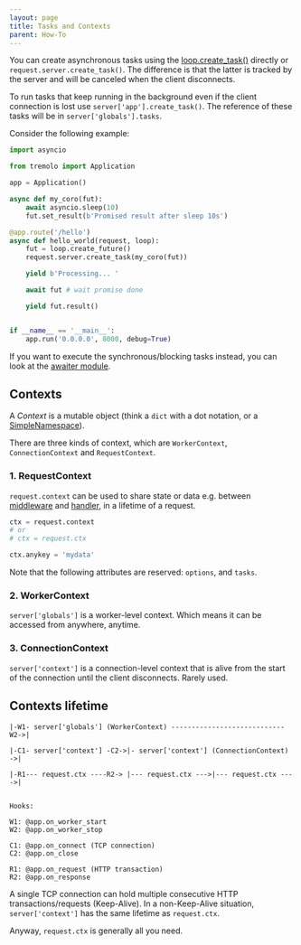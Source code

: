 ```yaml
---
layout: page
title: Tasks and Contexts
parent: How-To
---
```


You can create asynchronous tasks using the [loop.create_task()](https://docs.python.org/3/library/asyncio-eventloop.html#asyncio.loop.create_task) directly or `request.server.create_task()`. The difference is that the latter is tracked by the server and will be canceled when the client disconnects.

To run tasks that keep running in the background even if the client connection is lost use `server['app'].create_task()`. The reference of these tasks will be in `server['globals'].tasks`.

Consider the following example:

```python
import asyncio

from tremolo import Application

app = Application()

async def my_coro(fut):
    await asyncio.sleep(10)
    fut.set_result(b'Promised result after sleep 10s')

@app.route('/hello')
async def hello_world(request, loop):
    fut = loop.create_future()
    request.server.create_task(my_coro(fut))

    yield b'Processing... '

    await fut # wait promise done

    yield fut.result()


if __name__ == '__main__':
    app.run('0.0.0.0', 8000, debug=True)
```

If you want to execute the synchronous/blocking tasks instead, you can look at the [awaiter module](https://pypi.org/project/awaiter/).

## Contexts
A *Context* is a mutable object (think a `dict` with a dot notation, or a [SimpleNamespace](https://docs.python.org/3/library/types.html#types.SimpleNamespace)).

There are three kinds of context, which are `WorkerContext`, `ConnectionContext` and `RequestContext`.

### 1. RequestContext
`request.context` can be used to share state or data e.g. between [middleware](middleware.html) and [handler](handlers.html), in a lifetime of a request.

```python
ctx = request.context
# or
# ctx = request.ctx

ctx.anykey = 'mydata'
```

Note that the following attributes are reserved:
`options`, and `tasks`.

### 2. WorkerContext
`server['globals']` is a worker-level context. Which means it can be accessed from anywhere, anytime.

### 3. ConnectionContext
`server['context']` is a connection-level context that is alive from the start of the connection until the client disconnects. Rarely used.

## Contexts lifetime
```
|-W1- server['globals'] (WorkerContext) ----------------------------W2->|

|-C1- server['context'] -C2->|- server['context'] (ConnectionContext) ->|

|-R1--- request.ctx ----R2-> |--- request.ctx --->|--- request.ctx ---->|


Hooks:

W1: @app.on_worker_start
W2: @app.on_worker_stop

C1: @app.on_connect (TCP connection)
C2: @app.on_close

R1: @app.on_request (HTTP transaction)
R2: @app.on_response
```

A single TCP connection can hold multiple consecutive HTTP transactions/requests (Keep-Alive).
In a non-Keep-Alive situation, `server['context']` has the same lifetime as `request.ctx`.

Anyway, `request.ctx` is generally all you need.
